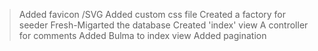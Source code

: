 > Added favicon /SVG
> Added custom css file
> Created a factory for seeder
> Fresh-Migarted the database
> Created 'index' view
> A controller for comments
> Added Bulma to index view
> Added pagination
